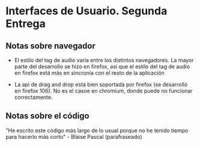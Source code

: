 # Interfaces de Usuario. Segunda Entrega

## Notas sobre navegador
* El estilo del tag de audio varía entre los distintos navegadores. La mayor
parte del desarrollo se hizo en firefox, así que el estilo del tag de audio
en firefox está más en sincronía con el resto de la aplicación

* La api de drag and drop está bien soportada por firefox (se desarrolló en firefox 106). No es el casoe
en chromium, donde puede no funcionar correctamente.

## Notas sobre el código
"He escrito este código más largo de lo usual porque no he tenido tiempo para hacerlo más corto" - Blaise Pascal (parafraseado)
